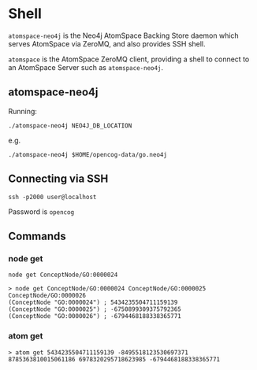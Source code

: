 # Shell

`atomspace-neo4j` is the Neo4j AtomSpace Backing Store daemon which serves AtomSpace via ZeroMQ, and also provides SSH shell.

`atomspace` is the AtomSpace ZeroMQ client, providing a shell to connect to an AtomSpace Server such as `atomspace-neo4j`.

## atomspace-neo4j

Running:

    ./atomspace-neo4j NEO4J_DB_LOCATION
    
e.g. 

    ./atomspace-neo4j $HOME/opencog-data/go.neo4j

## Connecting via SSH

    ssh -p2000 user@localhost
    
Password is `opencog`

## Commands

### node get

    node get ConceptNode/GO:0000024
    
    > node get ConceptNode/GO:0000024 ConceptNode/GO:0000025 ConceptNode/GO:0000026
    (ConceptNode "GO:0000024") ; 5434235504711159139
    (ConceptNode "GO:0000025") ; -6750899309375792365
    (ConceptNode "GO:0000026") ; -6794468188338365771
    
### atom get

    > atom get 5434235504711159139 -8495518123530697371 8785363810015061186 6978320295718623985 -6794468188338365771
